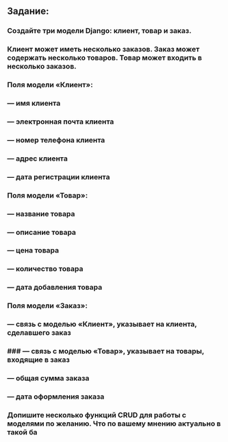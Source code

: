 ## Задание:
### Создайте три модели Django: клиент, товар и заказ.

### Клиент может иметь несколько заказов. Заказ может содержать несколько товаров. Товар может входить в несколько заказов.

### Поля модели «Клиент»:
### — имя клиента
### — электронная почта клиента
### — номер телефона клиента
### — адрес клиента
### — дата регистрации клиента

### Поля модели «Товар»:
### — название товара
### — описание товара
### — цена товара
### — количество товара
### — дата добавления товара

### Поля модели «Заказ»:
### — связь с моделью «Клиент», указывает на клиента, сделавшего заказ
### ### — связь с моделью «Товар», указывает на товары, входящие в заказ
### — общая сумма заказа
### — дата оформления заказа

### Допишите несколько функций CRUD для работы с моделями по желанию. Что по вашему мнению актуально в такой ба